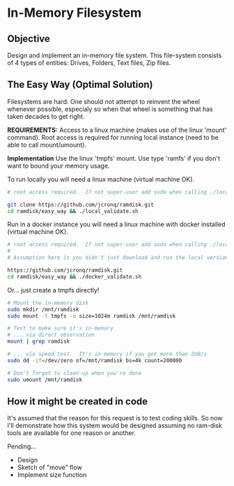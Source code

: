# In-Memory Filesystem
## Objective

Design and implement an in-memory file system. This file-system consists of 4
types of entities: Drives, Folders, Text files, Zip files.

## The Easy Way (Optimal Solution)
Filesystems are hard.  One should not attempt to reinvent the wheel whenever possible, especialy so when that wheel is something that has taken decades to get right.

**REQUIREMENTS:** Access to a linux machine (makes use of the linux 'mount' command). Root access is required for running local instance (need to be able to call mount/umount).

**Implementation**
Use the linux 'tmpfs' mount.  Use type 'ramfs' if you don't want to bound your memory usage.

To run locally you will need a linux machine (virtual machine OK).

```bash
# root access required.  If not super-user add sudo when calling ./local_validate.sh

git clone https://github.com/jcronq/ramdisk.git
cd ramdisk/easy_way && ./local_validate.sh
```

Run in a docker instance you will need a linux machine with docker installed (virtual machine OK).
```bash
# root access required.  If not super-user add sudo when calling ./local_validate.sh
#
# Assumption here is you didn't just download and run the local version. 

https://github.com/jcronq/ramdisk.git
cd ramdisk/easy_way && ./docker_validate.sh
```

Or... just create a tmpfs directly!

```bash
# Mount the in-memory disk
sudo mkdir /mnt/ramdisk
sudo mount -t tmpfs -o size=1024m ramdisk /mnt/ramdisk

# Test to make sure it's in-memory
# ... via direct observation
mount | grep ramdisk

# ... via speed test.  It's in-memory if you get more than 2GB/s
sudo dd -if=/dev/zero of=/mnt/ramdisk bs=4k count=200000

# Don't forget to clean-up when you're done
sudo umount /mnt/ramdisk
```

## How it might be created in code
It's assumed that the reason for this request is to test coding skills.  So now I'll demonstrate how this system would be designed assuming no ram-disk tools are available for one reason or another. 

Pending...

- Design
- Sketch of "move" flow
- Implement size function
